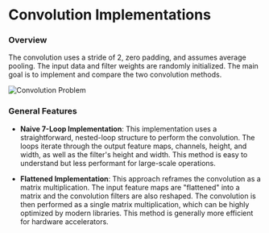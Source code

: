 # Convolution Implementations

### Overview
The convolution uses a stride of 2, zero padding, and assumes average pooling. The input data and filter weights are randomly initialized. The main goal is to implement and compare the two convolution methods.

![Convolution Problem](https://github.com/meghapatidar0809/convolution/image.jpg)

### General Features
- **Naive 7-Loop Implementation**: This implementation uses a straightforward, nested-loop structure to perform the convolution. The loops iterate through the output feature maps, channels, height, and width, as well as the filter's height and width. This method is easy to understand but less performant for large-scale operations.

- **Flattened Implementation**: This approach reframes the convolution as a matrix multiplication. The input feature maps are "flattened" into a matrix and the convolution filters are also reshaped. The convolution is then performed as a single matrix multiplication, which can be highly optimized by modern libraries. This method is generally more efficient for hardware accelerators.

